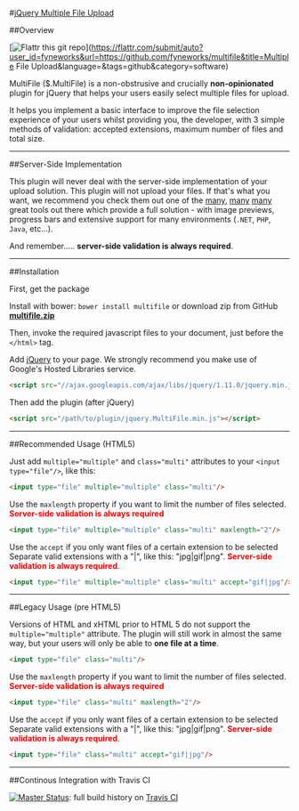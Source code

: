 #[jQuery Multiple File Upload](http://www.fyneworks.com/jquery/multifile/)

##Overview

[![Flattr this git repo](http://api.flattr.com/button/flattr-badge-large.png)](https://flattr.com/submit/auto?user_id=fyneworks&url=https://github.com/fyneworks/multifile&title=Multiple File Upload&language=&tags=github&category=software)

MultiFile ($.MultiFile) is a non-obstrusive and crucially **non-opinionated** plugin for jQuery that helps your users easily select multiple files for upload.

It helps you implement a basic interface to improve the file selection experience of your users whilst providing you, the developer, with 3 simple methods of validation: accepted extensions, maximum number of files and total size.

---

##Server-Side Implementation

This plugin will never deal with the server-side implementation of your upload solution. This plugin will not upload your files. If that's what you want, we recommend you check them out one of the
[many](http://www.uploadify.com/"),
[many](http://www.plupload.com/")
[many](http://blueimp.github.io/jQuery-File-Upload/") great tools out there which provide a full solution - with image previews, progress bars and extensive support for many environments (`.NET`, `PHP`, `Java`, etc...).

And remember..... **server-side validation is always required**.

---

##Installation

First, get the package

Install with bower: `bower install multifile` or download zip from GitHub <a href="https://github.com/fyneworks/multifile/archive/master.zip"><strong>multifile.zip</strong></a>

Then, invoke the required javascript files to your document, just before the `</html>` tag.

Add [jQuery](https://developers.google.com/speed/libraries/devguide#jquery) to your page. We strongly recommend you make use of Google's Hosted Libraries service.
```html
<script src="//ajax.googleapis.com/ajax/libs/jquery/1.11.0/jquery.min.js"></script>
```

Then add the plugin (after jQuery)
```html
<script src="/path/to/plugin/jquery.MultiFile.min.js"></script>
```

---

##Recommended Usage (HTML5)

Just add `multiple="multiple"` and `class="multi"` attributes to your `<input type="file"/>`, like this:

```html
<input type="file" multiple="multiple" class="multi"/>
```

Use the `maxlength` property if you want to limit the number of files selected.
<b style="color:red">Server-side validation is always required</b>
```html
<input type="file" multiple="multiple" class="multi" maxlength="2"/>
```

Use the `accept` if you only want files of a certain extension to be selected Separate valid extensions with a "|", like this: "jpg|gif|png".
<b style="color:red">Server-side validation is always required</b>.
```html
<input type="file" multiple="multiple" class="multi" accept="gif|jpg"/>
```

---

##Legacy Usage (pre HTML5)

Versions of HTML and xHTML prior to HTML 5 do not support the `multiple="multiple"` attribute. The plugin will still work in almost the same way, but your users will only be able to **one file at a time**.

```html
<input type="file" class="multi"/>
```

Use the `maxlength` property if you want to limit the number of files selected.
<b style="color:red">Server-side validation is always required</b>
```html
<input type="file" class="multi" maxlength="2"/>
```

Use the `accept` if you only want files of a certain extension to be selected Separate valid extensions with a "|", like this: "jpg|gif|png".
<b style="color:red">Server-side validation is always required</b>.
```html
<input type="file" class="multi" accept="gif|jpg"/>
```

---

##Continous Integration with Travis CI

[![Master Status](https://travis-ci.org/fyneworks/multifile.svg?branch=master)](https://travis-ci.org/fyneworks/multifile): full build history on [Travis CI]((https://travis-ci.org/fyneworks/multifile))

